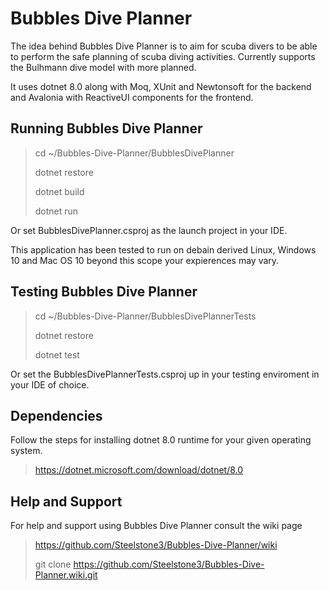 # Bubbles Dive Planner

The idea behind Bubbles Dive Planner is to aim for scuba divers to be able to perform the safe planning of scuba diving activities. Currently supports the Bulhmann dive model with more planned.

It uses dotnet 8.0 along with Moq, XUnit and Newtonsoft for the backend and Avalonia with ReactiveUI components for the frontend.

## Running Bubbles Dive Planner

> cd ~/Bubbles-Dive-Planner/BubblesDivePlanner
>
> dotnet restore
>
> dotnet build
>
> dotnet run

Or set BubblesDivePlanner.csproj as the launch project in your IDE.

This application has been tested to run on debain derived Linux, Windows 10 and Mac OS 10 beyond this scope your expierences may vary.

## Testing Bubbles Dive Planner

> cd ~/Bubbles-Dive-Planner/BubblesDivePlannerTests
>
> dotnet restore
>
> dotnet test

Or set the BubblesDivePlannerTests.csproj up in your testing enviroment in your IDE of choice.

## Dependencies

Follow the steps for installing dotnet 8.0 runtime for your given operating system.

> <https://dotnet.microsoft.com/download/dotnet/8.0>

## Help and Support

For help and support using Bubbles Dive Planner consult the wiki page 

> https://github.com/Steelstone3/Bubbles-Dive-Planner/wiki
>
> git clone https://github.com/Steelstone3/Bubbles-Dive-Planner.wiki.git
